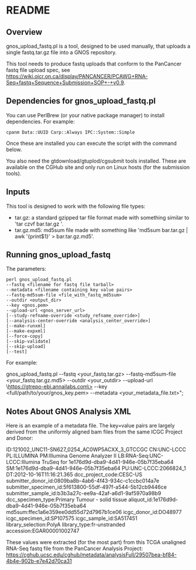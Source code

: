 # README

## Overview

gnos_upload_fastq.pl is a tool, designed to be used manually, that uploads a single fastq.tar.gz file into a GNOS repository.

This tool needs to produce fastq uploads that conform to the PanCancer fastq file upload spec, see https://wiki.oicr.on.ca/display/PANCANCER/PCAWG+RNA-Seq+fastq+Sequence+Submission+SOP+-+v0.9.

## Dependencies for gnos_upload_fastq.pl

You can use PerlBrew (or your native package manager) to install dependencies.  For example:

    cpanm Data::UUID Carp::Always IPC::System::Simple

Once these are installed you can execute the script with the command below.

You also need the gtdownload/gtuplod/cgsubmit tools installed.  These are available on the CGHub site and only run on Linux hosts (for the submission tools).

## Inputs

This tool is designed to work with the following file types:

* tar.gz: a standard gzipped tar file format made with something similar to 'tar czvf bar.tar.gz <files>'.
* tar.gz.md5: md5sum file made with something like 'md5sum bar.tar.gz | awk '{print$1}' > bar.tar.gz.md5'.

## Running gnos_upload_fastq

The parameters:

    perl gnos_upload_fastq.pl
    --fastq <filename for fastq file tarball>
    --metadata <filename containing key value pairs>
    --fastq-md5sum-file <file_with_fastq_md5sum>
    --outdir <output_dir>
    --key <gnos.pem>
    --upload-url <gnos_server_url>
    [--study-refname-override <study_refname_override>]
    [--analysis-center-override <analysis_center_override>]
    [--make-runxml]
    [--make-expxml]
    [--force-copy]
    [--skip-validate]
    [--skip-upload]
    [--test]

For example:

gnos_upload_fastq.pl  --fastq \<your_fastq.tar.gz\>  --fastq-md5sum-file \<your_fastq.tar.gz.md5\> --outdir \<your_outdir\> --upload-url \https://gtrepo-ebi.annailabs.com\> --key \<full/path/to/your/gnos_key.pem\> --metadata \<your_metadata_file.txt\>";

## Notes About GNOS Analysis XML

Here is an example of a metadata file.  The key=value pairs are largely derived from the uniformly aligned bam files from the same ICGC Project and Donor:

ID:121002_UNC11-SN627_0254_AC0WP5ACXX_3_GTCCGC
CN:UNC-LCCC
PL:ILLUMINA
PM:Illumina Genome Analyzer II
LB:RNA-Seq:UNC-LCCC:Illumina TruSeq for 1e176d9d-dba9-4d41-946e-05b7f35eba64
SM:1e176d9d-dba9-4d41-946e-05b7f35eba64
PU:UNC-LCCC:2066824_1
DT:2012-10-16T11:16:21.365
dcc_project_code:CESC-US
submitter_donor_id:0809ba8b-4ab6-4f43-934c-c1ccbc014a7e
submitter_specimen_id:5f613800-55df-497f-a544-5b12cb9446ce
submitter_sample_id:b3b3a27c-ee9a-42af-a6d1-9af5970a98b9
dcc_specimen_type:Primary Tumour - solid tissue
aliquot_id:1e176d9d-dba9-4d41-946e-05b7f35eba64
md5sum:ffec1a6e359ee0dd55d72d7967b1ce06
icgc_donor_id:DO48977
icgc_specimen_id:SP107575
icgc_sample_id:SA517451
library_selection:PolyA
library_type:fr-unstranded
accession:EGAR00001002747

These values were extracted (for the most part) from this TCGA unaligned RNA-Seq fastq file from the PanCancer Analysis Project:
https://cghub.ucsc.edu/cghub/metadata/analysisFull/29507bea-bf84-4b4e-902b-e7e42d70ca31
